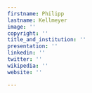 ```yaml
---
firstname: Philipp
lastname: Kellmeyer
image: ''
copyright: ''
title_and_institution: ''
presentation: ''
linkedin: ''
twitter: ''
wikipedia: ''
website: ''

---
```

